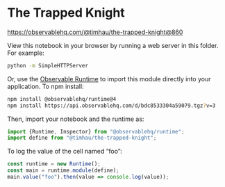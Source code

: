 # The Trapped Knight

https://observablehq.com/@timhau/the-trapped-knight@860

View this notebook in your browser by running a web server in this folder. For
example:

~~~sh
python -m SimpleHTTPServer
~~~

Or, use the [Observable Runtime](https://github.com/observablehq/runtime) to
import this module directly into your application. To npm install:

~~~sh
npm install @observablehq/runtime@4
npm install https://api.observablehq.com/d/bdc8533304a59079.tgz?v=3
~~~

Then, import your notebook and the runtime as:

~~~js
import {Runtime, Inspector} from "@observablehq/runtime";
import define from "@timhau/the-trapped-knight";
~~~

To log the value of the cell named “foo”:

~~~js
const runtime = new Runtime();
const main = runtime.module(define);
main.value("foo").then(value => console.log(value));
~~~
